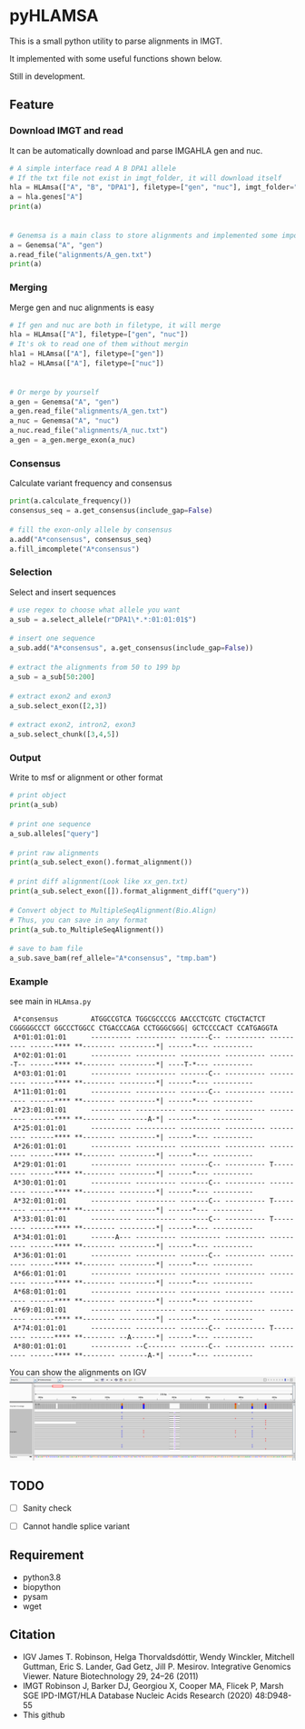 # pyHLAMSA

This is a small python utility to parse alignments in IMGT.

It implemented with some useful functions shown below.

Still in development.

## Feature

### Download IMGT and read
It can be automatically download and parse IMGAHLA gen and nuc.

``` python
# A simple interface read A B DPA1 allele
# If the txt file not exist in imgt_folder, it will download itself
hla = HLAmsa(["A", "B", "DPA1"], filetype=["gen", "nuc"], imgt_folder="alignments", version="3430")
a = hla.genes["A"]
print(a)


# Genemsa is a main class to store alignments and implemented some important function
a = Genemsa("A", "gen")
a.read_file("alignments/A_gen.txt")
print(a)
```

### Merging
Merge gen and nuc alignments is easy

``` python
# If gen and nuc are both in filetype, it will merge
hla = HLAmsa(["A"], filetype=["gen", "nuc"])
# It's ok to read one of them without mergin
hla1 = HLAmsa(["A"], filetype=["gen"])
hla2 = HLAmsa(["A"], filetype=["nuc"])


# Or merge by yourself
a_gen = Genemsa("A", "gen")
a_gen.read_file("alignments/A_gen.txt")
a_nuc = Genemsa("A", "nuc")
a_nuc.read_file("alignments/A_nuc.txt")
a_gen = a_gen.merge_exon(a_nuc)
```

### Consensus
Calculate variant frequency and consensus

``` python
print(a.calculate_frequency())
consensus_seq = a.get_consensus(include_gap=False)

# fill the exon-only allele by consensus
a.add("A*consensus", consensus_seq)
a.fill_imcomplete("A*consensus")
```

### Selection
Select and insert sequences

``` python
# use regex to choose what allele you want
a_sub = a.select_allele(r"DPA1\*.*:01:01:01$")

# insert one sequence
a_sub.add("A*consensus", a.get_consensus(include_gap=False))

# extract the alignments from 50 to 199 bp
a_sub = a_sub[50:200]

# extract exon2 and exon3
a_sub.select_exon([2,3])

# extract exon2, intron2, exon3
a_sub.select_chunk([3,4,5])
```

### Output
Write to msf or alignment or other format

``` python
# print object
print(a_sub)

# print one sequence
a_sub.alleles["query"]

# print raw alignments
print(a_sub.select_exon().format_alignment())

# print diff alignment(Look like xx_gen.txt)
print(a_sub.select_exon([]).format_alignment_diff("query"))

# Convert object to MultipleSeqAlignment(Bio.Align)
# Thus, you can save in any format
print(a_sub.to_MultipleSeqAlignment())

# save to bam file
a_sub.save_bam(ref_allele="A*consensus", "tmp.bam")
```

### Example

see main in `HLAmsa.py`

```
 A*consensus        ATGGCCGTCA TGGCGCCCCG AACCCTCGTC CTGCTACTCT CGGGGGCCCT GGCCCTGGCC CTGACCCAGA CCTGGGCGGG| GCTCCCCACT CCATGAGGTA
 A*01:01:01:01      ---------- ---------- -------C-- ---------- ---------- ------**** **-------- ---------*| ------*--- ----------
 A*02:01:01:01      ---------- ---------- ---------- ---------- -------T-- ------**** **-------- ---------*| ----T-*--- ----------
 A*03:01:01:01      ---------- ---------- -------C-- ---------- ---------- ------**** **-------- ---------*| ------*--- ----------
 A*11:01:01:01      ---------- ---------- -------C-- ---------- ---------- ------**** **-------- ---------*| ------*--- ----------
 A*23:01:01:01      ---------- ---------- ---------- ---------- ---------- ------**** **-------- -------A-*| ------*--- ----------
 A*25:01:01:01      ---------- ---------- ---------- ---------- ---------- ------**** **-------- ---------*| ------*--- ----------
 A*26:01:01:01      ---------- ---------- ---------- ---------- ---------- ------**** **-------- ---------*| ------*--- ----------
 A*29:01:01:01      ---------- ---------- -------C-- ---------- T--------- ------**** **-------- ---------*| ------*--- ----------
 A*30:01:01:01      ---------- ---------- -------C-- ---------- ---------- ------**** **-------- ---------*| ------*--- ----------
 A*32:01:01:01      ---------- ---------- -------C-- ---------- T--------- ------**** **-------- ---------*| ------*--- ----------
 A*33:01:01:01      ---------- ---------- -------C-- ---------- T--------- ------**** **-------- ---------*| ------*--- ----------
 A*34:01:01:01      ------A--- ---------- ---------- ---------- ---------- ------**** **-------- ---------*| ------*--- ----------
 A*36:01:01:01      ---------- ---------- -------C-- ---------- ---------- ------**** **-------- ---------*| ------*--- ----------
 A*66:01:01:01      ---------- ---------- ---------- ---------- ---------- ------**** **-------- ---------*| ------*--- ----------
 A*68:01:01:01      ---------- ---------- ---------- ---------- ---------- ------**** **-------- ---------*| ------*--- ----------
 A*69:01:01:01      ---------- ---------- ---------- ---------- ---------- ------**** **-------- ---------*| ------*--- ----------
 A*74:01:01:01      ---------- ---------- -------C-- ---------- T--------- ------**** **-------- --A------*| ------*--- ----------
 A*80:01:01:01      ---------- --C------- -------C-- ---------- ---------- ------**** **-------- -------A-*| ------*--- ----------
```

You can show the alignments on IGV
![](https://raw.githubusercontent.com/linnil1/pyHLAMSA/main/HLA_msa.png)


## TODO
* [ ] Sanity check
* [ ] Cannot handle splice variant


## Requirement
* python3.8
* biopython
* pysam
* wget

## Citation
* IGV
    James T. Robinson, Helga Thorvaldsdóttir, Wendy Winckler, Mitchell Guttman, Eric S. Lander, Gad Getz, Jill P. Mesirov. Integrative Genomics Viewer. Nature Biotechnology 29, 24–26 (2011)
* IMGT
    Robinson J, Barker DJ, Georgiou X, Cooper MA, Flicek P, Marsh SGE
    IPD-IMGT/HLA Database
    Nucleic Acids Research (2020) 48:D948-55
* This github
